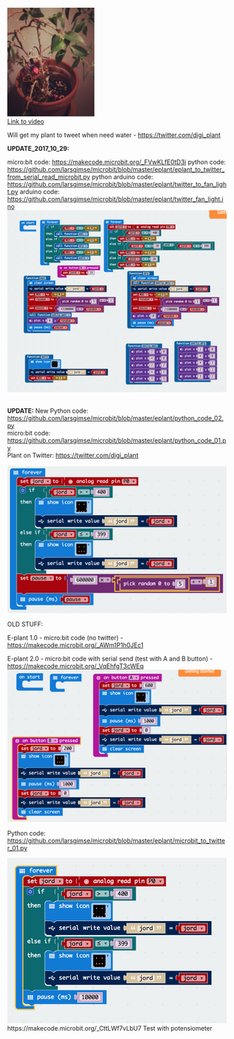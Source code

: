 <img src="https://github.com/larsgimse/microbit/blob/master/eplant/e-plant_01.png" width=200><br>
<a href="https://www.instagram.com/p/BaUWcMGgBnr">Link to video</a>


Will get my plant to tweet when need water - https://twitter.com/digi_plant


<b>UPDATE_2017_10_29:</b>

micro:bit code: https://makecode.microbit.org/_FVwKLfE0tD3i
python code: https://github.com/larsgimse/microbit/blob/master/eplant/eplant_to_twitter_from_serial_read_microbit.py
python arduino code: https://github.com/larsgimse/microbit/blob/master/eplant/twitter_to_fan_light.py
arduino code: https://github.com/larsgimse/microbit/blob/master/eplant/twitter_fan_light.ino
<br>
<img src="https://github.com/larsgimse/microbit/blob/master/eplant/eplant_to_twitter_6hour_12hour.png">
<br>
<br>



<b>UPDATE:</b>
New Python code: https://github.com/larsgimse/microbit/blob/master/eplant/python_code_02.py<br>
micro:bit code: https://github.com/larsgimse/microbit/blob/master/eplant/python_code_01.py<br>
Plant on Twitter: https://twitter.com/digi_plant<br>
<br>
<img src="https://github.com/larsgimse/microbit/blob/master/eplant/digi_plant_01.png">

OLD STUFF:

E-plant 1.0 - micro:bit code (no twitter) - https://makecode.microbit.org/_AWm1P1h0JEc1

E-plant 2.0 - micro:bit code with serial send (test with A and B button) - https://makecode.microbit.org/_VqEhfgT3cWEq
<img src="https://github.com/larsgimse/microbit/blob/master/eplant/microbit_code_eplant_01.png">

Python code: https://github.com/larsgimse/microbit/blob/master/eplant/microbit_to_twitter_01.py

<img src="https://github.com/larsgimse/microbit/blob/master/eplant/microbit_code_eplant_02.png">
https://makecode.microbit.org/_CttLWf7vLbU7
Test with potensiometer

